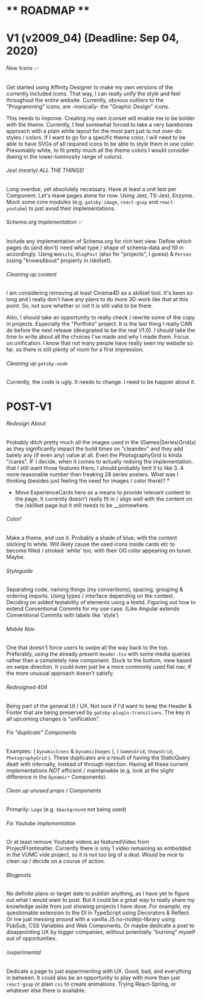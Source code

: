 # ** ROADMAP **

# V1 (v2009_04) (Deadline: Sep 04, 2020)

###### New Icons ✅

Get started using Affinity Designer to make my own versions of the currently included icons. That way, I can really unify the style and feel throughout the entire website. Currently, obvious outliers to the "Programming" icons, are -ironically- the "Graphic Design" icons.

This needs to improve. Creating my own iconset will enable me to be bolder with the theme. Currently, I feel somewhat forced to take a very barebones approach with a plain white layout for the most part just to not over-do styles / colors. If I want to go for a specific theme color, I will need to be able to have SVGs of all required icons to be able to style them in one color. Presumably white, to fit pretty much all the theme colors I would consider (being in the lower-luminosity range of colors).

###### Jest (nearly) ALL THE THINGS!

Long overdue, yet absolutely necessary. Have at least a unit test per Component. Let's leave pages alone for now. Using Jest, TS-Jest, Enzyme. Mock some core modules (e.g. `gatsby-image`, `react-gsap` and `react-youtube`) to just avoid their implementations.

###### Schema.org Implementation ✅

Include any implementation of Schema.org for rich text view. Define which pages do (and don't) need what type / shape of schema-data and fill in accordingly. Using `Website`, `BlogPost` (also for "projects", I guess) & `Person` (using "knowsAbout" property in /skillset).

###### Cleaning up content

I am considering removing at least Cinema4D as a skillset tool. It's been so long and I really don't have any plans to do more 3D-work like that at this point. So, not sure whether or not it is still valid to be there.

Also, I should take an opportunity to really check / rewrite some of the copy in projects. Especially the "Portfolio" project. It is the last thing I really CAN do before the next release (designated to be the real V1.0). I should take the time to write about all the choices I've made and why I made them. Focus on unification. I know that not many people have really seen my website so far, so there is still plenty of room for a first impression.

###### Cleaning up `gatsby-node`

Currently, the code is ugly. It needs to change. I need to be happier about it.

# POST-V1

###### Redesign About

Probably ditch pretty much all the images used in the (Games|Series)Grid(s) as they significantly impact the build times on "cleandev" and they add barely any (if even any) value at all. Even the PhotographyGrid is kinda "/cares". IF I decide, when it comes to actually redoing the implementation, that I still want those features there, I should probably limit it to like 3. A more reasonable number than freaking 28 series posters. What was I thinking (besides just feeling the need for images / color there)? \*

- Move ExperienceCards here as a means to provide relevant content to the page. It currently doesn't really fit in / align well with the content on the /skillset page but it still needs to be \_\_somewhere.

###### Color!

Make a theme, and use it. Probably a shade of blue, with the content sticking to white. Will likely cause the used icons inside cards etc to become filled / stroked 'white' too, with their OG color appearing on hover. Maybe.

###### Styleguide

Separating code, naming things (my conventions), spacing, grouping & ordering imports. Using types / interface depending on the context. Deciding on added testability of elements using a testid. Figuring out how to extend Conventional Commits for my use case. (Like Angular extends Conventional Commits with labels like 'style')

###### Mobile Nav

One that doesn't force users to swipe all the way back to the top. Preferably, using the already present `Header.tsx` with some media queries rather than a completely new component. Stuck to the bottom, view based on swipe direction. It could even just be a more commonly used flat nav, if the more unusual approach doesn't satisfy.

###### Redesigned 404

Being part of the general UI / UX. Not sure if I'd want to keep the Header & Footer that are being preserved by `gatsby-plugin-transitions`. The key in all upcoming changes is "unification".

###### Fix "duplicate" Components

Examples: ( `DynamicIcons` & `DynamicImages` ), ( `GamesGrid`, `ShowsGrid`, `PhotographyGrid` ). These duplicates are a result of having the StaticQuery dealt with internally, instead of through injection. Having all these current implementations _NOT_ efficient / maintainable (e.g. look at the slight difference in the `Dynamic*` Components).

###### Clean up unused props / Components

Primarily: `Logo` (e.g. `$background` not being used)

###### Fix Youtube implementation

Or at least remove Youtube videos as featuredVideo from ProjectFrontmatter. Currently there is only 1 video remaining as embedded in the VUMC vide project, so it is not too big of a deal. Would be nice to clean up / decide on a course of action.

###### Blogposts

No definite plans or target date to publish anything, as I have yet to figure out what I would want to post. But it could be a great way to really share my knowledge aside from just showing projects I have done. For example, my questionable extension to the DI in TypeScript using Decorators & Reflect. Or me just messing around with a vanilla JS no-nodejs-library using PubSub, CSS Variables and Web Components. Or maybe dedicate a post to disappointing UX by bigger companies, without potentially "burning" myself out of opportunities.

###### /uxperimental

Dedicate a page to just experimenting with UX. Good, bad, and everything in between. It could also be an opportunity to play with more than just `react-gsap` or plain `css` to create animations. Trying React-Spring, or whatever else there is available.
